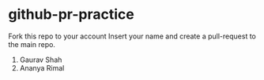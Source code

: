 # github-pr-practice
Fork this repo to your account
Insert your name and create a pull-request to the main repo.

1. Gaurav Shah
2. Ananya Rimal
